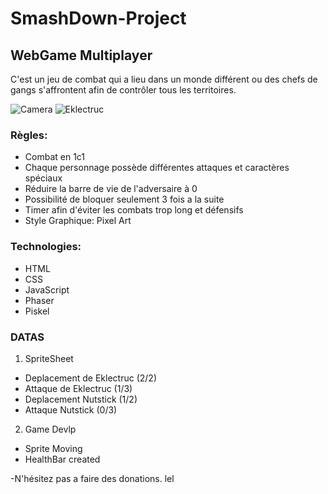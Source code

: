 # SmashDown-Project
## WebGame Multiplayer

C'est un jeu de combat qui a lieu dans un monde différent ou des chefs de gangs s'affrontent afin de contrôler tous les territoires.

![Camera](https://image.noelshack.com/fichiers/2017/19/1494498783-20170511-122512.jpg) 
![Eklectruc](https://image.noelshack.com/fichiers/2017/19/1494498462-eklectruc-base-gif.gif)

### Règles:
* Combat en 1c1
* Chaque personnage possède différentes attaques et caractères spéciaux
* Réduire la barre de vie de l'adversaire à 0
* Possibilité de bloquer seulement 3 fois a la suite
* Timer afin d'éviter les combats trop long et défensifs
* Style Graphique: Pixel Art

### Technologies:
* HTML
* CSS
* JavaScript
* Phaser
* Piskel

### DATAS
1. SpriteSheet
  * Deplacement de Eklectruc (2/2)
  * Attaque de Eklectruc (1/3)
  * Deplacement Nutstick (1/2)
  * Attaque Nutstick (0/3)
    
2. Game Devlp
  * Sprite Moving
  * HealthBar created
  

-N'hésitez pas a faire des donations. lel
